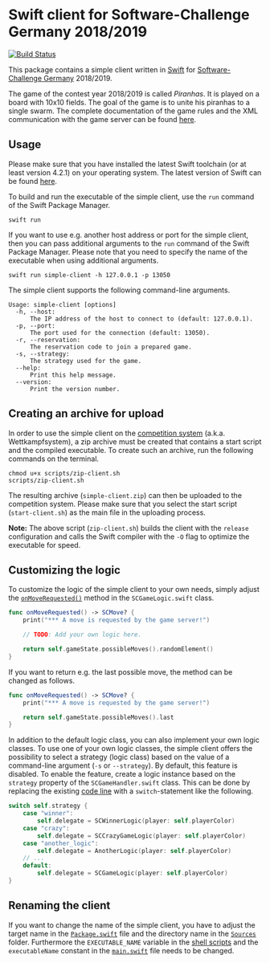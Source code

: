 # Swift client for Software-Challenge Germany 2018/2019

[![Build Status](https://travis-ci.com/matthesjh/sc19-swift-client.svg?branch=master)](https://travis-ci.com/matthesjh/sc19-swift-client)

This package contains a simple client written in [Swift](https://swift.org/) for [Software-Challenge Germany](https://www.software-challenge.de/) 2018/2019.

The game of the contest year 2018/2019 is called *Piranhas*. It is played on a board with 10x10 fields. The goal of the game is to unite his piranhas to a single swarm. The complete documentation of the game rules and the XML communication with the game server can be found [here](https://cau-kiel-tech-inf.github.io/socha-enduser-docs/).

## Usage

Please make sure that you have installed the latest Swift toolchain (or at least version 4.2.1) on your operating system. The latest version of Swift can be found [here](https://swift.org/download/).

To build and run the executable of the simple client, use the `run` command of the Swift Package Manager.

```shell
swift run
```

If you want to use e.g. another host address or port for the simple client, then you can pass additional arguments to the `run` command of the Swift Package Manager. Please note that you need to specify the name of the executable when using additional arguments.

```shell
swift run simple-client -h 127.0.0.1 -p 13050
```

The simple client supports the following command-line arguments.

```
Usage: simple-client [options]
  -h, --host:
      The IP address of the host to connect to (default: 127.0.0.1).
  -p, --port:
      The port used for the connection (default: 13050).
  -r, --reservation:
      The reservation code to join a prepared game.
  -s, --strategy:
      The strategy used for the game.
  --help:
      Print this help message.
  --version:
      Print the version number.
```

## Creating an archive for upload

In order to use the simple client on the [competition system](https://contest.software-challenge.de/) (a.k.a. Wettkampfsystem), a zip archive must be created that contains a start script and the compiled executable. To create such an archive, run the following commands on the terminal.

```shell
chmod u+x scripts/zip-client.sh
scripts/zip-client.sh
```

The resulting archive (`simple-client.zip`) can then be uploaded to the competition system. Please make sure that you select the start script (`start-client.sh`) as the main file in the uploading process.

**Note:** The above script (`zip-client.sh`) builds the client with the `release` configuration and calls the Swift compiler with the `-O` flag to optimize the executable for speed.

## Customizing the logic

To customize the logic of the simple client to your own needs, simply adjust the [`onMoveRequested()`](Sources/simple-client/SCGameLogic.swift#L30) method in the `SCGameLogic.swift` class.

```swift
func onMoveRequested() -> SCMove? {
    print("*** A move is requested by the game server!")

    // TODO: Add your own logic here.

    return self.gameState.possibleMoves().randomElement()
}
```

If you want to return e.g. the last possible move, the method can be changed as follows.

```swift
func onMoveRequested() -> SCMove? {
    print("*** A move is requested by the game server!")

    return self.gameState.possibleMoves().last
}
```

In addition to the default logic class, you can also implement your own logic classes. To use one of your own logic classes, the simple client offers the possibility to select a strategy (logic class) based on the value of a command-line argument (`-s` or `--strategy`). By default, this feature is disabled. To enable the feature, create a logic instance based on the `strategy` property of the `SCGameHandler.swift` class. This can be done by replacing the existing [code line](Sources/simple-client/SCGameHandler.swift#L200) with a `switch`-statement like the following.

```swift
switch self.strategy {
    case "winner":
        self.delegate = SCWinnerLogic(player: self.playerColor)
    case "crazy":
        self.delegate = SCCrazyGameLogic(player: self.playerColor)
    case "another_logic":
        self.delegate = AnotherLogic(player: self.playerColor)
    // ...
    default:
        self.delegate = SCGameLogic(player: self.playerColor)
}
```

## Renaming the client

If you want to change the name of the simple client, you have to adjust the target name in the [`Package.swift`](Package.swift) file and the directory name in the [`Sources`](Sources) folder. Furthermore the `EXECUTABLE_NAME` variable in the [shell scripts](scripts) and the `executableName` constant in the [`main.swift`](Sources/simple-client/main.swift) file needs to be changed.